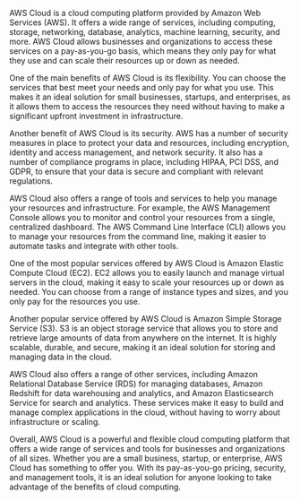 AWS Cloud is a cloud computing platform provided by Amazon Web Services (AWS). It offers a wide range of services, including computing, storage, networking, database, analytics, machine learning, security, and more. AWS Cloud allows businesses and organizations to access these services on a pay-as-you-go basis, which means they only pay for what they use and can scale their resources up or down as needed.

One of the main benefits of AWS Cloud is its flexibility. You can choose the services that best meet your needs and only pay for what you use. This makes it an ideal solution for small businesses, startups, and enterprises, as it allows them to access the resources they need without having to make a significant upfront investment in infrastructure.

Another benefit of AWS Cloud is its security. AWS has a number of security measures in place to protect your data and resources, including encryption, identity and access management, and network security. It also has a number of compliance programs in place, including HIPAA, PCI DSS, and GDPR, to ensure that your data is secure and compliant with relevant regulations.

AWS Cloud also offers a range of tools and services to help you manage your resources and infrastructure. For example, the AWS Management Console allows you to monitor and control your resources from a single, centralized dashboard. The AWS Command Line Interface (CLI) allows you to manage your resources from the command line, making it easier to automate tasks and integrate with other tools.

One of the most popular services offered by AWS Cloud is Amazon Elastic Compute Cloud (EC2). EC2 allows you to easily launch and manage virtual servers in the cloud, making it easy to scale your resources up or down as needed. You can choose from a range of instance types and sizes, and you only pay for the resources you use.

Another popular service offered by AWS Cloud is Amazon Simple Storage Service (S3). S3 is an object storage service that allows you to store and retrieve large amounts of data from anywhere on the internet. It is highly scalable, durable, and secure, making it an ideal solution for storing and managing data in the cloud.

AWS Cloud also offers a range of other services, including Amazon Relational Database Service (RDS) for managing databases, Amazon Redshift for data warehousing and analytics, and Amazon Elasticsearch Service for search and analytics. These services make it easy to build and manage complex applications in the cloud, without having to worry about infrastructure or scaling.

Overall, AWS Cloud is a powerful and flexible cloud computing platform that offers a wide range of services and tools for businesses and organizations of all sizes. Whether you are a small business, startup, or enterprise, AWS Cloud has something to offer you. With its pay-as-you-go pricing, security, and management tools, it is an ideal solution for anyone looking to take advantage of the benefits of cloud computing.